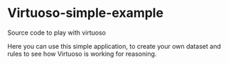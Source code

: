 # Virtuoso-simple-example
Source code to play with virtuoso

Here you can use this simple application, to create your own dataset and rules to see how Virtuoso is working for reasoning.
